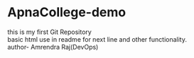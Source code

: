 # ApnaCollege-demo
this is my first Git Repository
<br>
basic html use in readme for next line and other functionality.
<br>
author- Amrendra Raj(DevOps)
